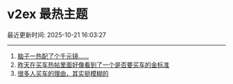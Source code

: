 # v2ex 最热主题

最近更新时间: 2025-10-21 16:03:27

--- 
1. [脑子一热配了个千元镜……](https://www.v2ex.com/t/1167188) 
2. [昨天在买车热帖里面好像看到了一个是否要买车的金标准](https://www.v2ex.com/t/1167190) 
3. [很多人买车的理由，其实挺模糊的](https://www.v2ex.com/t/1167215) 
